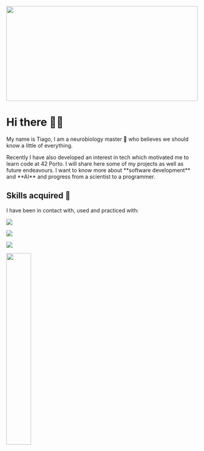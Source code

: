 
<p align="center">
<img src=https://gifdb.com/images/high/pixel-art-8bit-city-objgw22cel46yk7h.gif align="center" width="100%" height="250"/>
</p>
<h1>Hi there 👋😃</h1>
<p>
  My name is Tiago, I am a neurobiology master 🧠 who believes we should know a little of everything. 
</p>
<p>
  Recently I have also developed an interest in tech which motivated me to learn code at 42 Porto. I will share here some of my projects as well as future endeavours.
  I want to know more about **software development** and **AI** and progress from a scientist to a programmer.
</p>

## Skills acquired :notebook:
I have been in contact with, used and practiced with:

<p >
  </a align="left" href="https://skillicons.dev"><img src="https://skillicons.dev/icons?i=c,cpp,wordpress" />
</p>
  </a align="left" href="https://skillicons.dev"><img src="https://skillicons.dev/icons?i=vscode,vim,bash,mysql" />
</p>
<p >
  </a align="left" href="https://skillicons.dev"><img src="https://skillicons.dev/icons?i=linux,git" />
</p>
<div>
  </a align="left"><img width="36%" src="https://github-readme-stats.vercel.app/api/top-langs/?username=tmoutinh&layout=compact&theme=transparent">
</div>

<!--
**Xeigar/Xeigar** is a ✨ _special_ ✨ repository because its `README.md` (this file) appears on your GitHub profile.

Here are some ideas to get you started:

- 🔭 I’m currently working on ...
- 🌱 I’m currently learning ...
- 👯 I’m looking to collaborate on ...
- 🤔 I’m looking for help with ...
- 💬 Ask me about ...
- 📫 How to reach me: ...
- 😄 Pronouns: ...
- ⚡ Fun fact: ...
-->

